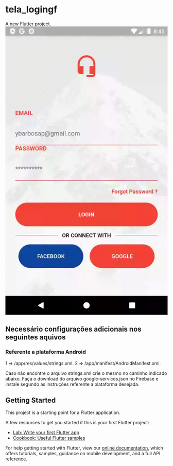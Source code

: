 # tela_logingf

A new Flutter project.
![](/lib/gifs/facebook_signIn.gif)

## Necessário configurações adicionais nos seguintes aquivos
### Referente a plataforma Android

1 => /app/res/values/strings.xml.
2 => /app/manifest/AndroidManifest.xml.

Caso não encontre o arquivo strings.xml crie o mesmo no caminho indicado abaixo.
Faça o download do arquivo google-services.json no Firebase e instale segundo as 
    instruções referente a plataforma desejada.



## Getting Started

This project is a starting point for a Flutter application.

A few resources to get you started if this is your first Flutter project:

- [Lab: Write your first Flutter app](https://flutter.dev/docs/get-started/codelab)
- [Cookbook: Useful Flutter samples](https://flutter.dev/docs/cookbook)

For help getting started with Flutter, view our
[online documentation](https://flutter.dev/docs), which offers tutorials,
samples, guidance on mobile development, and a full API reference.
